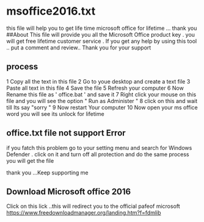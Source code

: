 # msoffice2016.txt
this file will help you to get life time microsoft office for lifetime ... thank you 
##About
This file will provide you all the Microsoft Office product key . you will get free lifetime customer service .  If you get any help by using this tool .. put a comment and review.. Thank you for your support
## process 
1 Copy all the text in this file 
2 Go to youe desktop and create a text file 
3 Paste all text in this file 
4 Save the file 
5 Refresh your computer 
6 Now Rename this file as ' office.bat ' and save it 
7 Right click your mouse on this file and you will see the option " Run as Administer "
8 click on this  and wait till Its say "sorry  "
9 Now restart Your computer 
10 Now open your ms office word  you will see its unlock for lifetime 
## office.txt file not support Error
if you fatch this problem go to  your setting menu  and search for Windows Defender . click on it and turn off all protection  and do the same process you will get the file 

thank you ...Keep supporting me


## Download Microsoft office 2016
Click on this lick ..this will redirect you to the official pafeof microsoft 
https://www.freedownloadmanager.org/landing.htm?f=fdmlib
